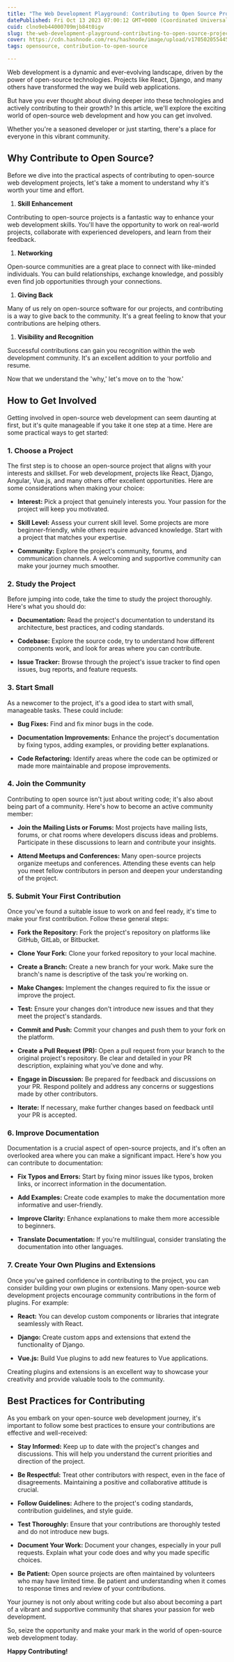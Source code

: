 ```yaml
---
title: "The Web Development Playground: Contributing to Open Source Projects"
datePublished: Fri Oct 13 2023 07:00:12 GMT+0000 (Coordinated Universal Time)
cuid: clno9eb44000709mjb84t0igv
slug: the-web-development-playground-contributing-to-open-source-projects
cover: https://cdn.hashnode.com/res/hashnode/image/upload/v1705020554450/b96291a6-5990-4698-b19c-6e090ebe566d.jpeg
tags: opensource, contribution-to-open-source

---
```


Web development is a dynamic and ever-evolving landscape, driven by the power of open-source technologies. Projects like React, Django, and many others have transformed the way we build web applications.

But have you ever thought about diving deeper into these technologies and actively contributing to their growth? In this article, we'll explore the exciting world of open-source web development and how you can get involved.

Whether you're a seasoned developer or just starting, there's a place for everyone in this vibrant community.

## Why Contribute to Open Source?

Before we dive into the practical aspects of contributing to open-source web development projects, let's take a moment to understand why it's worth your time and effort.

1. **Skill Enhancement**
    

Contributing to open-source projects is a fantastic way to enhance your web development skills. You'll have the opportunity to work on real-world projects, collaborate with experienced developers, and learn from their feedback.

1. **Networking**
    

Open-source communities are a great place to connect with like-minded individuals. You can build relationships, exchange knowledge, and possibly even find job opportunities through your connections.

1. **Giving Back**
    

Many of us rely on open-source software for our projects, and contributing is a way to give back to the community. It's a great feeling to know that your contributions are helping others.

1. **Visibility and Recognition**
    

Successful contributions can gain you recognition within the web development community. It's an excellent addition to your portfolio and resume.

Now that we understand the 'why,' let's move on to the 'how.'

## How to Get Involved

Getting involved in open-source web development can seem daunting at first, but it's quite manageable if you take it one step at a time. Here are some practical ways to get started:

### 1\. Choose a Project

The first step is to choose an open-source project that aligns with your interests and skillset. For web development, projects like React, Django, Angular, Vue.js, and many others offer excellent opportunities. Here are some considerations when making your choice:

* **Interest:** Pick a project that genuinely interests you. Your passion for the project will keep you motivated.
    
* **Skill Level:** Assess your current skill level. Some projects are more beginner-friendly, while others require advanced knowledge. Start with a project that matches your expertise.
    
* **Community:** Explore the project's community, forums, and communication channels. A welcoming and supportive community can make your journey much smoother.
    

### 2\. Study the Project

Before jumping into code, take the time to study the project thoroughly. Here's what you should do:

* **Documentation:** Read the project's documentation to understand its architecture, best practices, and coding standards.
    
* **Codebase:** Explore the source code, try to understand how different components work, and look for areas where you can contribute.
    
* **Issue Tracker:** Browse through the project's issue tracker to find open issues, bug reports, and feature requests.
    

### 3\. Start Small

As a newcomer to the project, it's a good idea to start with small, manageable tasks. These could include:

* **Bug Fixes:** Find and fix minor bugs in the code.
    
* **Documentation Improvements:** Enhance the project's documentation by fixing typos, adding examples, or providing better explanations.
    
* **Code Refactoring:** Identify areas where the code can be optimized or made more maintainable and propose improvements.
    

### 4\. Join the Community

Contributing to open source isn't just about writing code; it's also about being part of a community. Here's how to become an active community member:

* **Join the Mailing Lists or Forums:** Most projects have mailing lists, forums, or chat rooms where developers discuss ideas and problems. Participate in these discussions to learn and contribute your insights.
    
* **Attend Meetups and Conferences:** Many open-source projects organize meetups and conferences. Attending these events can help you meet fellow contributors in person and deepen your understanding of the project.
    

### 5\. Submit Your First Contribution

Once you've found a suitable issue to work on and feel ready, it's time to make your first contribution. Follow these general steps:

* **Fork the Repository:** Fork the project's repository on platforms like GitHub, GitLab, or Bitbucket.
    
* **Clone Your Fork:** Clone your forked repository to your local machine.
    
* **Create a Branch:** Create a new branch for your work. Make sure the branch's name is descriptive of the task you're working on.
    
* **Make Changes:** Implement the changes required to fix the issue or improve the project.
    
* **Test:** Ensure your changes don't introduce new issues and that they meet the project's standards.
    
* **Commit and Push:** Commit your changes and push them to your fork on the platform.
    
* **Create a Pull Request (PR):** Open a pull request from your branch to the original project's repository. Be clear and detailed in your PR description, explaining what you've done and why.
    
* **Engage in Discussion:** Be prepared for feedback and discussions on your PR. Respond politely and address any concerns or suggestions made by other contributors.
    
* **Iterate:** If necessary, make further changes based on feedback until your PR is accepted.
    

### 6\. Improve Documentation

Documentation is a crucial aspect of open-source projects, and it's often an overlooked area where you can make a significant impact. Here's how you can contribute to documentation:

* **Fix Typos and Errors:** Start by fixing minor issues like typos, broken links, or incorrect information in the documentation.
    
* **Add Examples:** Create code examples to make the documentation more informative and user-friendly.
    
* **Improve Clarity:** Enhance explanations to make them more accessible to beginners.
    
* **Translate Documentation:** If you're multilingual, consider translating the documentation into other languages.
    

### 7\. Create Your Own Plugins and Extensions

Once you've gained confidence in contributing to the project, you can consider building your own plugins or extensions. Many open-source web development projects encourage community contributions in the form of plugins. For example:

* **React:** You can develop custom components or libraries that integrate seamlessly with React.
    
* **Django:** Create custom apps and extensions that extend the functionality of Django.
    
* **Vue.js:** Build Vue plugins to add new features to Vue applications.
    

Creating plugins and extensions is an excellent way to showcase your creativity and provide valuable tools to the community.

## Best Practices for Contributing

As you embark on your open-source web development journey, it's important to follow some best practices to ensure your contributions are effective and well-received:

* **Stay Informed:** Keep up to date with the project's changes and discussions. This will help you understand the current priorities and direction of the project.
    
* **Be Respectful:** Treat other contributors with respect, even in the face of disagreements. Maintaining a positive and collaborative attitude is crucial.
    
* **Follow Guidelines:** Adhere to the project's coding standards, contribution guidelines, and style guide.
    
* **Test Thoroughly:** Ensure that your contributions are thoroughly tested and do not introduce new bugs.
    
* **Document Your Work:** Document your changes, especially in your pull requests. Explain what your code does and why you made specific choices.
    
* **Be Patient:** Open source projects are often maintained by volunteers who may have limited time. Be patient and understanding when it comes to response times and review of your contributions.
    

Your journey is not only about writing code but also about becoming a part of a vibrant and supportive community that shares your passion for web development.

So, seize the opportunity and make your mark in the world of open-source web development today.

**Happy Contributing!**